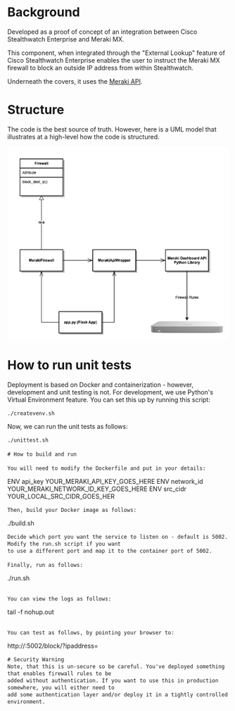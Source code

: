 # Background
Developed as a proof of concept of an integration between Cisco Stealthwatch Enterprise and Meraki MX. 

This component, when integrated through the "External Lookup" feature of Cisco Stealthwatch Enterprise enables
the user to instruct the Meraki MX firewall to block an outside IP address from within Stealthwatch.

Underneath the covers, it uses the [Meraki API](https://github.com/meraki/dashboard-api-python).

# Structure

The code is the best source of truth. However, here is a UML model that illustrates at a high-level how the code is structured.

![image info](ipblock_class_diagram.png)

# How to run unit tests

Deployment is based on Docker and containerization - however, development and unit testing is not. For development, we use Python's Virtual Environment feature. You can set this up by running this script:
```
./createvenv.sh
```

Now, we can run the unit tests as follows:

```
./unittest.sh

# How to build and run

You will need to modify the Dockerfile and put in your details:
```
ENV api_key YOUR_MERAKI_API_KEY_GOES_HERE
ENV network_id YOUR_MERAKI_NETWORK_ID_KEY_GOES_HERE
ENV src_cidr YOUR_LOCAL_SRC_CIDR_GOES_HER
```
Then, build your Docker image as follows:
```
./build.sh
```
Decide which port you want the service to listen on - default is 5002. Modify the run.sh script if you want 
to use a different port and map it to the container port of 5002.

Finally, run as follows:

```
./run.sh
```

You can view the logs as follows:

```
tail -f nohup.out
```

You can test as follows, by pointing your browser to:
```
http://<server>:5002/block/?ipaddress=<ipaddress to block>
```
# Security Warning
Note, that this is un-secure so be careful. You've deployed something that enables firewall rules to be 
added without authentication. If you want to use this in production somewhere, you will either need to 
add some authentication layer and/or deploy it in a tightly controlled environment.


